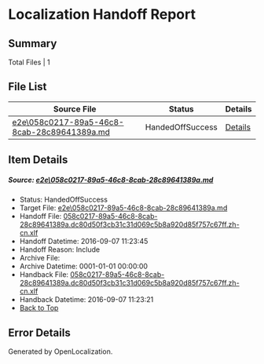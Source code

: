 # <a name='report-top'></a> Localization Handoff Report

## Summary
 Total Files | 1

## File List
 Source File | Status | Details 
 ----------- | ------ | ------- 
 [e2e\058c0217-89a5-46c8-8cab-28c89641389a.md](https://github.com/OpenLocalizationTestOrg/ol-test0/blob/d0dd64281806c494282cb89131ce6fe3bcc05340/e2e/058c0217-89a5-46c8-8cab-28c89641389a.md) | HandedOffSuccess | [Details](#a4d8f2505ea85e58c4aa8a58f1ab4af77e3416b41)

## Item Details
##### <a name='a4d8f2505ea85e58c4aa8a58f1ab4af77e3416b41'></a> Source: [e2e\058c0217-89a5-46c8-8cab-28c89641389a.md](https://github.com/OpenLocalizationTestOrg/ol-test0/blob/d0dd64281806c494282cb89131ce6fe3bcc05340/e2e/058c0217-89a5-46c8-8cab-28c89641389a.md)
* Status: HandedOffSuccess
* Target File: [e2e\058c0217-89a5-46c8-8cab-28c89641389a.md](https://github.com/OpenLocalizationTestOrg/ol-test0-zhcn/blob/53bca3ea3537d8a248b050d168cf97fed4a0f1ca/e2e/058c0217-89a5-46c8-8cab-28c89641389a.md)
* Handoff File: [058c0217-89a5-46c8-8cab-28c89641389a.dc80d50f3cb31c31d069c5b8a920d85f757c67ff.zh-cn.xlf](https://github.com/OpenLocalizationTestOrg/ol-test0-handoff/blob/1838f3917929a5f86896c67955655e27f0a87edd/ol-handoff/OpenLocalizationTestOrg/ol-test0-zhcn/ci/ht/058c0217-89a5-46c8-8cab-28c89641389a.dc80d50f3cb31c31d069c5b8a920d85f757c67ff.zh-cn.xlf)
* Handoff Datetime: 2016-09-07 11:23:45
* Handoff Reason: Include
* Archive File: 
* Archive Datetime: 0001-01-01 00:00:00
* Handback File: [058c0217-89a5-46c8-8cab-28c89641389a.dc80d50f3cb31c31d069c5b8a920d85f757c67ff.zh-cn.xlf](https://github.com/OpenLocalizationTestOrg/ol-test0-handback/blob/d21c8d20c0185e1dcaadc4078afbfd0c48c3f3c5/ol-handback/OpenLocalizationTestOrg/ol-test0-zhcn/ci/ht/058c0217-89a5-46c8-8cab-28c89641389a.dc80d50f3cb31c31d069c5b8a920d85f757c67ff.zh-cn.xlf)
* Handback Datetime: 2016-09-07 11:23:21
* [Back to Top](#report-top)


## Error Details

Generated by OpenLocalization.
